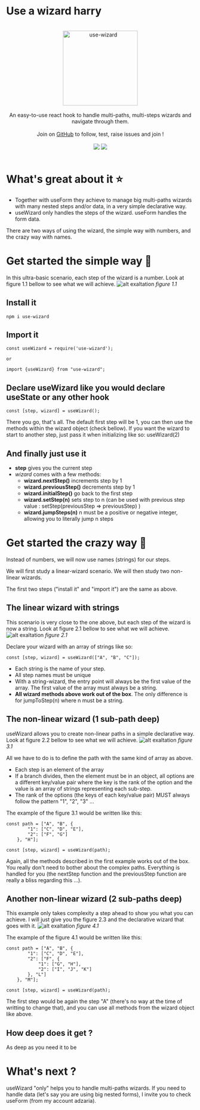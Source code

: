 # Use a wizard harry


<div align="center">
    <div><br/></div>
    <img src="https://static.adzaria.co/miniatures/wizard.png" alt="use-wizard" width="200"/>
    <div><br/></div>
    <div>An easy-to-use react hook to handle multi-paths, multi-steps wizards and navigate through them.</div>
    <div><br/></div>
        <div>Join on <a href="https://github.com/use-wizard/use-wizard" alt="GitHub">GitHub</a> to follow, test, raise issues and join !</div>
    <div><br/></div>
    <div>
        <img src="https://img.shields.io/badge/react-v16.13.x-brightgreen" />
        <img src="https://img.shields.io/badge/stage-testing-orange" />
    </div>
    <div><br/></div>
</div>
    

# What's great about it ⭐

* Together with useForm they achieve to manage big multi-paths wizards with many nested steps and/or data, in a very simple declarative way.
* useWizard only handles the steps of the wizard. useForm handles the form data.

There are two ways of using the wizard, the simple way with numbers, and the crazy way with names.

# Get started the simple way 🚀

In this ultra-basic scenario, each step of the wizard is a number. Look at figure 1.1 bellow to see what we will achieve.
![alt exaltation](https://static.adzaria.co/npm/usewizard1.jpg)
*figure 1.1*

## Install it 
```
npm i use-wizard
```

## Import it
```
const useWizard = require('use-wizard');

or

import {useWizard} from "use-wizard";
```

## Declare useWizard like you would declare useState or any other hook

```
const [step, wizard] = useWizard();
```
There you go, that's all. The default first step will be 1, you can then use the methods within the wizard object (check bellow). If you want the wizard to start to another step, just pass it when initializing like so: useWizard(2)

## And finally just use it

* **step** gives you the current step
* *wizard* comes with a few methods:
    * **wizard.nextStep()** increments step by 1
    * **wizard.previousStep()** decrements step by 1
    * **wizard.initialStep()** go back to the first step
    * **wizard.setStep(n)** sets step to n (can be used with previous step value : setStep(previousStep => previousStep) )
    * **wizard.jumpSteps(n)** n must be a positive or negative integer, allowing you to literally jump n steps
    
# Get started the crazy way 🚀

Instead of numbers, we will now use names (strings) for our steps.

We will first study a linear-wizard scenario. We will then study two non-linear wizards.

The first two steps ("install it" and "import it") are the same as above.

## The linear wizard with strings

This scenario is very close to the one above, but each step of the wizard is now a string. Look at figure 2.1 bellow to see what we will achieve.
![alt exaltation](https://static.adzaria.co/npm/usewizard2.jpg)
*figure 2.1*

Declare your wizard with an array of strings like so:

```
const [step, wizard] = useWizard(["A", "B", "C"]);
```
* Each string is the name of your step.
* All step names must be unique
* With a string-wizard, the entry point will always be the first value of the array. The first value of the array must always be a string.
* **All wizard methods above work out of the box**. The only difference is for jumpToStep(n) where n must be a string.


## The non-linear wizard (1 sub-path deep)
    
useWizard allows you to create non-linear paths in a simple declarative way. Look at figure 2.2 bellow to see what we will achieve.
![alt exaltation](https://static.adzaria.co/npm/usewizard3.jpg)
*figure 3.1*

All we have to do is to define the path with the same kind of array as above. 
* Each step is an element of the array
* If a branch divides, then the element must be in an object, all options are a different key/value pair where the key is the rank of the option and the value is an array of strings representing each sub-step.
* The rank of the options (the keys of each key/value pair) MUST always follow the pattern "1", "2", "3" ...

The example of the figure 3.1 would be written like this:
```
const path = ["A", "B", {
        "1": ["C", "D", "E"],
        "2": ["F", "G"]
    }, "H"];

const [step, wizard] = useWizard(path);
```

Again, all the methods described in the first example works out of the box. You really don't need to bother about the complex paths. Everything is handled for you (the nextStep function and the previousStep function are really a bliss regarding this ...). 

## Another non-linear wizard (2 sub-paths deep)

This example only takes complexity a step ahead to show you what you can achieve. I will just give you the figure 2.3 and the declarative wizard that goes with it.
![alt exaltation](https://static.adzaria.co/npm/usewizard4.jpg)
*figure 4.1*

The example of the figure 4.1 would be written like this:
```
const path = ["A", "B", {
        "1": ["C", "D", "E"],
        "2": ["F", {
            "1": ["G", "H"],
            "2": ["I", "J", "K"]
        }, "L"]
    }, "M"];

const [step, wizard] = useWizard(path);
```
The first step would be again the step "A" (there's no way at the time of writting to change that), and you can use all methods from the wizard object like above.

## How deep does it get ?

As deep as you need it to be

# What's next ?

useWizard "only" helps you to handle multi-paths wizards. If you need to handle data (let's say you are using big nested forms), I invite you to check useForm (from my account adzaria). 

